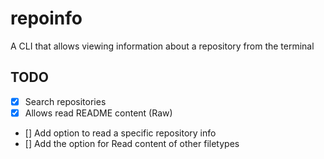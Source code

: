 # repoinfo

A CLI that allows viewing information about a repository from the terminal

## TODO
- [x] Search repositories
- [x] Allows read README content (Raw)
- [] Add option to read a specific repository info 
- [] Add the option for Read content of other filetypes
